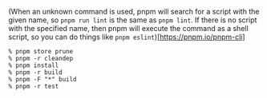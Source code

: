 (When an unknown command is used, pnpm will search for a script with the given name, so `pnpm run lint` is the same as `pnpm lint`. If there is no script with the specified name, then pnpm will execute the command as a shell script, so you can do things like `pnpm eslint`)[https://pnpm.io/pnpm-cli]

```console
% pnpm store prune
% pnpm -r cleandep
% pnpm install
% pnpm -r build
% pnpm -F "*" build
% pnpm -r test
```
